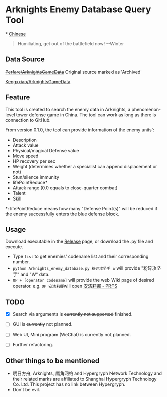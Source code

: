 # Arknights Enemy Database Query Tool
\* [Chinese](https://github.com/Mark9804/arknights-enemydata-search/blob/master/README.md)
> Humiliating, get out of the battlefield now! --Winter

## Data Source

~~[Perfare/ArknightsGameData](https://github.com/Perfare/ArknightsGameData)~~ Original source marked as 'Archived'

[Kengxxiao/ArknightsGameData](https://github.com/Kengxxiao/ArknightsGameData)

## Feature

This tool is created to search the enemy data in Arknights, a phenomenon-level tower defense game in China. The tool can work as long as there is connection to GitHub.

From version 0.1.0, the tool can provide information of the enemy units':

* Description
* Attack value
* Physical/magical Defense value
* Move speed
* HP recovery per sec
* Weight (determines whether a specialist can append displacement or not)
* Stun/silence immunity
* lifePointReduce\*
* Attack range (0.0 equals to close-quarter combat)
* Talent
* Skill

\*: lifePointReduce means how many "Defense Point(s)" will be reduced if the enemy successfully enters the blue defense block.

## Usage

Download executable in the [Release](https://github.com/Mark9804/arknights-enemydata-search/releases) page, or download the .py file and execute.

* Type ```list``` to get enemies' codename list and their corresponding number.
* `python Arknights_enemy_database.py 粉碎攻坚手 w` will provide "粉碎攻坚手" and "W" data.
* `OP + [operator codename]` will provide the web Wiki page of desired operator. e.g. `OP 安洁莉娜`will open [安洁莉娜 - PRTS](http://ak.mooncell.wiki/w/安洁莉娜)

## TODO

- [x] Search via arguments is ~~currently not supported~~ finished.

- [ ] GUI is ~~currently~~ not planned.

- [ ] Web UI, Mini program (WeChat) is currently not planned.

- [ ] Further refactoring.

## Other things to be mentioned

* 明日方舟, Arknights, 鹰角网络 and Hypergryph Network Technology and their related marks are affiliated to Shanghai Hypergryph Technology Co. Ltd. This project has no link between Hypergryph.
* Don't be evil.